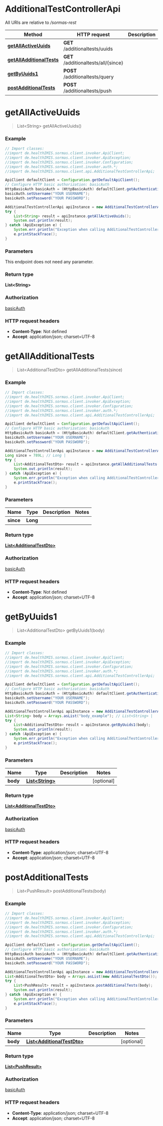 # AdditionalTestControllerApi

All URIs are relative to */sormas-rest*

Method | HTTP request | Description
------------- | ------------- | -------------
[**getAllActiveUuids**](AdditionalTestControllerApi.md#getAllActiveUuids) | **GET** /additionaltests/uuids | 
[**getAllAdditionalTests**](AdditionalTestControllerApi.md#getAllAdditionalTests) | **GET** /additionaltests/all/{since} | 
[**getByUuids1**](AdditionalTestControllerApi.md#getByUuids1) | **POST** /additionaltests/query | 
[**postAdditionalTests**](AdditionalTestControllerApi.md#postAdditionalTests) | **POST** /additionaltests/push | 

<a name="getAllActiveUuids"></a>
# **getAllActiveUuids**
> List&lt;String&gt; getAllActiveUuids()



### Example
```java
// Import classes:
//import de.healthIMIS.sormas.client.invoker.ApiClient;
//import de.healthIMIS.sormas.client.invoker.ApiException;
//import de.healthIMIS.sormas.client.invoker.Configuration;
//import de.healthIMIS.sormas.client.invoker.auth.*;
//import de.healthIMIS.sormas.client.api.AdditionalTestControllerApi;

ApiClient defaultClient = Configuration.getDefaultApiClient();
// Configure HTTP basic authorization: basicAuth
HttpBasicAuth basicAuth = (HttpBasicAuth) defaultClient.getAuthentication("basicAuth");
basicAuth.setUsername("YOUR USERNAME");
basicAuth.setPassword("YOUR PASSWORD");

AdditionalTestControllerApi apiInstance = new AdditionalTestControllerApi();
try {
    List<String> result = apiInstance.getAllActiveUuids();
    System.out.println(result);
} catch (ApiException e) {
    System.err.println("Exception when calling AdditionalTestControllerApi#getAllActiveUuids");
    e.printStackTrace();
}
```

### Parameters
This endpoint does not need any parameter.

### Return type

**List&lt;String&gt;**

### Authorization

[basicAuth](../README.md#basicAuth)

### HTTP request headers

 - **Content-Type**: Not defined
 - **Accept**: application/json; charset=UTF-8

<a name="getAllAdditionalTests"></a>
# **getAllAdditionalTests**
> List&lt;AdditionalTestDto&gt; getAllAdditionalTests(since)



### Example
```java
// Import classes:
//import de.healthIMIS.sormas.client.invoker.ApiClient;
//import de.healthIMIS.sormas.client.invoker.ApiException;
//import de.healthIMIS.sormas.client.invoker.Configuration;
//import de.healthIMIS.sormas.client.invoker.auth.*;
//import de.healthIMIS.sormas.client.api.AdditionalTestControllerApi;

ApiClient defaultClient = Configuration.getDefaultApiClient();
// Configure HTTP basic authorization: basicAuth
HttpBasicAuth basicAuth = (HttpBasicAuth) defaultClient.getAuthentication("basicAuth");
basicAuth.setUsername("YOUR USERNAME");
basicAuth.setPassword("YOUR PASSWORD");

AdditionalTestControllerApi apiInstance = new AdditionalTestControllerApi();
Long since = 789L; // Long | 
try {
    List<AdditionalTestDto> result = apiInstance.getAllAdditionalTests(since);
    System.out.println(result);
} catch (ApiException e) {
    System.err.println("Exception when calling AdditionalTestControllerApi#getAllAdditionalTests");
    e.printStackTrace();
}
```

### Parameters

Name | Type | Description  | Notes
------------- | ------------- | ------------- | -------------
 **since** | **Long**|  |

### Return type

[**List&lt;AdditionalTestDto&gt;**](AdditionalTestDto.md)

### Authorization

[basicAuth](../README.md#basicAuth)

### HTTP request headers

 - **Content-Type**: Not defined
 - **Accept**: application/json; charset=UTF-8

<a name="getByUuids1"></a>
# **getByUuids1**
> List&lt;AdditionalTestDto&gt; getByUuids1(body)



### Example
```java
// Import classes:
//import de.healthIMIS.sormas.client.invoker.ApiClient;
//import de.healthIMIS.sormas.client.invoker.ApiException;
//import de.healthIMIS.sormas.client.invoker.Configuration;
//import de.healthIMIS.sormas.client.invoker.auth.*;
//import de.healthIMIS.sormas.client.api.AdditionalTestControllerApi;

ApiClient defaultClient = Configuration.getDefaultApiClient();
// Configure HTTP basic authorization: basicAuth
HttpBasicAuth basicAuth = (HttpBasicAuth) defaultClient.getAuthentication("basicAuth");
basicAuth.setUsername("YOUR USERNAME");
basicAuth.setPassword("YOUR PASSWORD");

AdditionalTestControllerApi apiInstance = new AdditionalTestControllerApi();
List<String> body = Arrays.asList("body_example"); // List<String> | 
try {
    List<AdditionalTestDto> result = apiInstance.getByUuids1(body);
    System.out.println(result);
} catch (ApiException e) {
    System.err.println("Exception when calling AdditionalTestControllerApi#getByUuids1");
    e.printStackTrace();
}
```

### Parameters

Name | Type | Description  | Notes
------------- | ------------- | ------------- | -------------
 **body** | [**List&lt;String&gt;**](String.md)|  | [optional]

### Return type

[**List&lt;AdditionalTestDto&gt;**](AdditionalTestDto.md)

### Authorization

[basicAuth](../README.md#basicAuth)

### HTTP request headers

 - **Content-Type**: application/json; charset=UTF-8
 - **Accept**: application/json; charset=UTF-8

<a name="postAdditionalTests"></a>
# **postAdditionalTests**
> List&lt;PushResult&gt; postAdditionalTests(body)



### Example
```java
// Import classes:
//import de.healthIMIS.sormas.client.invoker.ApiClient;
//import de.healthIMIS.sormas.client.invoker.ApiException;
//import de.healthIMIS.sormas.client.invoker.Configuration;
//import de.healthIMIS.sormas.client.invoker.auth.*;
//import de.healthIMIS.sormas.client.api.AdditionalTestControllerApi;

ApiClient defaultClient = Configuration.getDefaultApiClient();
// Configure HTTP basic authorization: basicAuth
HttpBasicAuth basicAuth = (HttpBasicAuth) defaultClient.getAuthentication("basicAuth");
basicAuth.setUsername("YOUR USERNAME");
basicAuth.setPassword("YOUR PASSWORD");

AdditionalTestControllerApi apiInstance = new AdditionalTestControllerApi();
List<AdditionalTestDto> body = Arrays.asList(new AdditionalTestDto()); // List<AdditionalTestDto> | 
try {
    List<PushResult> result = apiInstance.postAdditionalTests(body);
    System.out.println(result);
} catch (ApiException e) {
    System.err.println("Exception when calling AdditionalTestControllerApi#postAdditionalTests");
    e.printStackTrace();
}
```

### Parameters

Name | Type | Description  | Notes
------------- | ------------- | ------------- | -------------
 **body** | [**List&lt;AdditionalTestDto&gt;**](AdditionalTestDto.md)|  | [optional]

### Return type

[**List&lt;PushResult&gt;**](PushResult.md)

### Authorization

[basicAuth](../README.md#basicAuth)

### HTTP request headers

 - **Content-Type**: application/json; charset=UTF-8
 - **Accept**: application/json; charset=UTF-8

